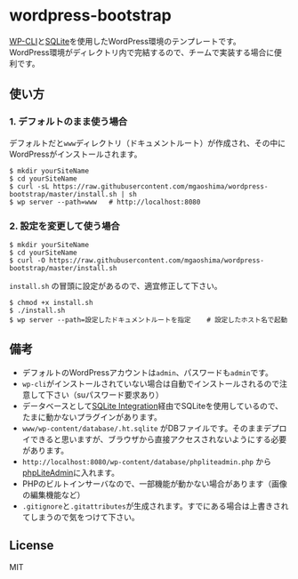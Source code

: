 # wordpress-bootstrap

[WP-CLI](http://wp-cli.org/)と[SQLite](http://www.dbonline.jp/sqlite/)を使用したWordPress環境のテンプレートです。  
WordPress環境がディレクトリ内で完結するので、チームで実装する場合に便利です。

## 使い方

### 1. デフォルトのまま使う場合

デフォルトだと`www`ディレクトリ（ドキュメントルート）が作成され、その中にWordPressがインストールされます。

```
$ mkdir yourSiteName
$ cd yourSiteName
$ curl -sL https://raw.githubusercontent.com/mgaoshima/wordpress-bootstrap/master/install.sh | sh
$ wp server --path=www   # http://localhost:8080
```


### 2. 設定を変更して使う場合

```
$ mkdir yourSiteName
$ cd yourSiteName
$ curl -O https://raw.githubusercontent.com/mgaoshima/wordpress-bootstrap/master/install.sh
```

`install.sh` の冒頭に設定があるので、適宜修正して下さい。

```
$ chmod +x install.sh
$ ./install.sh
$ wp server --path=設定したドキュメントルートを指定    # 設定したホスト名で起動
```


## 備考

- デフォルトのWordPressアカウントは`admin`、パスワードも`admin`です。
- `wp-cli`がインストールされていない場合は自動でインストールされるので注意して下さい（suパスワード要求あり）
- データベースとして[SQLite Integration](http://dogwood.skr.jp/wordpress/sqlite-integration-ja/)経由でSQLiteを使用しているので、たまに動かないプラグインがあります。
- `www/wp-content/database/.ht.sqlite` がDBファイルです。そのままデプロイできると思いますが、ブラウザから直接アクセスされないようにする必要があります。
- `http://localhost:8080/wp-content/database/phpliteadmin.php` から[phpLiteAdmin](https://code.google.com/p/phpliteadmin/)に入れます。
- PHPのビルトインサーバなので、一部機能が動かない場合があります（画像の編集機能など）
- `.gitignore`と`.gitattributes`が生成されます。すでにある場合は上書きされてしまうので気をつけて下さい。


## License

MIT
